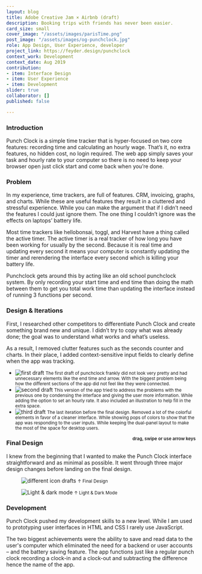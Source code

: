 ```yaml
---
layout: blog
title: Adobe Creative Jam × Airbnb (draft)
description: Booking trips with friends has never been easier.
card_size: small
cover_image: "/assets/images/parisTime.png"
post_image: "/assets/images/og-punchclock.jpg"
role: App Design, User Experience, developer
project_link: https://feyder.design/punchclock
context_work: Development
context_date: Aug 2019
contribution:
- item: Interface Design
- item: User Experience
- item: Development
slider: true
collaborator: []
published: false

---
```

### Introduction
Punch Clock is a simple time tracker that is hyper-focused on two core features: recording time and calculating an hourly wage. That’s it, no extra features, no hidden cost, no login required. The web app simply saves your task and hourly rate to your computer so there is no need to keep your browser open just click start and come back when you’re done.

### Problem
In my experience, time trackers, are full of features. CRM, invoicing, graphs, and charts. While these are useful features they result in a cluttered and stressful experience. While you can make the argument that if I didn’t need the features I could just ignore them. The one thing I couldn’t ignore was the effects on laptops’ battery life.

Most time trackers like hellobonsai, toggl, and Harvest have a thing called the active timer. The active timer is a real tracker of how long you have been working for usually by the second. Because it is real time and updating every second it means your computer is constantly updating the timer and rerendering the interface every second which is killing your battery life.

Punchclock gets around this by acting like an old school punchclock system. By only recording your start time and end time than doing the math between them to get you total work time than updating the interface instead of running 3 functions per second.


<!-- ### Strategy
From the beginning, Punch Clock was built to be a distraction-free, battery-efficient, and stress-eliminating experience. By removing unnecessary elements and ties to an account or subscription service, Punch Clock is more organized and accessible. -->
### Design & Iterations
First, I researched other competitors to differentiate Punch Clock and create something brand new and unique. I didn’t try to copy what was already done; the goal was to understand what works and what’s useless.

As a result, I removed clutter features such as the seconds counter and charts. In their place, I added context-sensitive input fields to clearly define when the app was tracking.


<div class="glide mt4">
  <div class="glide__track" data-glide-el="track">
        <ul class="glide__slides">
        <li class="glide__slide">
            <img src="/assets/images/old_design2.png" alt="first draft">
            <small>The first draft of punchclock frankly did not look very pretty and had unnecessary elements like the end time and arrow. With the biggest problem being how the different sections of the app did not feel like they were connected.</small> 
        </li>
        <li class="glide__slide">
            <img src="/assets/images/old_design.png" alt="second draft">
            <small>This version of the app tried to address the problems with the previous one by condensing the interface and giving the user more information. While adding the option to set an hourly rate. It also included an illustration to help fill in the extra space.</small> 
        </li>
        <li class="glide__slide">
            <img src="/assets/images/punchclock_desktop.png" alt="third draft">
            <small>The last iteration before the final design. Removed a lot of the colorful elements in favor of a cleaner interface. While showing pops of colors to show that the app was responding to the user inputs. While keeping the dual-panel layout to make the most of the space for desktop users.</small> 
        </li>
        </ul>
  </div>
</div>
<small style="text-align: right; color: var(--ink-6); font-weight: 600; float: right;">drag, swipe or use arrow keys</small>

### Final Design
I knew from the beginning that I wanted to make the Punch Clock interface straightforward and as minimal as possible. It went through three major design changes before landing on the final design.

<figure>
  <div>
    <img src="/assets/images/punch_clock_all_screens.png" alt="different icon drafts">
    <small>↑ Final Design</small>
  </div>
</figure>

<figure>
  <div>
    <img src="/assets/images/punch_clock_dark.png" alt="Light & dark mode">
    <small>↑ Light & Dark Mode</small>
  </div>
</figure>

### Development

Punch Clock pushed my development skills to a new level. While I am used to prototyping user interfaces in HTML and CSS I rarely use JavaScript. 

The two biggest achievements were the ability to save and read data to the user's computer which eliminated the need for a backend or user accounts – and the battery saving feature. The app functions just like a regular punch clock recording a clock-in and a clock-out and subtracting the difference hence the name of the app.


  <script src="{{site.url}}/logic/glide.min.js"></script>
  <script>
  var slide = new Glide(".glide", {
    perView: 2,
    gap: 24,
    focusAt: 'center',
    keyboard: true,
    rewind: true,
    bound: true,
    autoheight: true,
    bound: 'true',
    perTouch: 1,
    touchRatio: 1,
    focusAt: 'center',
    peak: {
      before: 0,
      after: 0,
    },
    breakpoints: {
      600: {
        gap: 4,
        peek: {
          before: 0,
          after: 48,
        },
        perView: 1,
      }
    },
}).mount();
  </script>